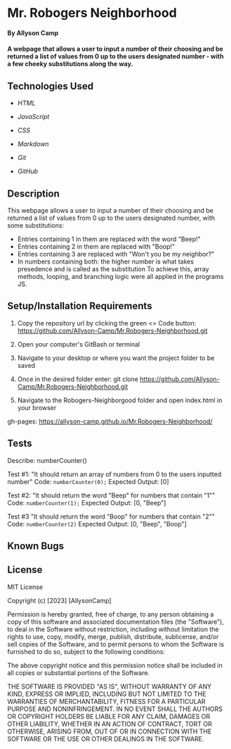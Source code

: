 # Mr. Robogers Neighborhood

#### By Allyson Camp

#### A webpage that allows a user to input a number of their choosing and be returned a list of values from 0 up to the users designated number - with a few cheeky substitutions along the way. 

## Technologies Used

-   _HTML_

-   _JavaScript_

-   _CSS_

-   _Markdown_

-   _Git_

-   _GitHub_

## Description
This webpage allows a user to input a number of their choosing and be returned a list of values from 0 up to the users designated number, with some substitutions:
  - Entries containing 1 in them are replaced with the word "Beep!"
  - Entries containing 2 in them are replaced with "Boop!"
  - Entries containing 3 are replaced with "Won't you be my neighbor?"
  - In numbers containing both: the higher number is what takes presedence and is called as the substitution
To achieve this, array methods, looping, and branching logic were all applied in the programs JS.

## Setup/Installation Requirements

1. Copy the repository url by clicking the green <> Code button: https://github.com/Allyson-Camp/Mr.Robogers-Neighborhood.git

2. Open your computer's GitBash or terminal

3. Navigate to your desktop or where you want the project folder to be saved

4. Once in the desired folder enter: git clone https://github.com/Allyson-Camp/Mr.Robogers-Neighborhood.git

5. Navigate to the Robogers-Neighborgood folder and open index.html in your browser

gh-pages: https://allyson-camp.github.io/Mr.Robogers-Neighborhood/

## Tests
Describe: numberCounter()

  Test #1: "It should return an array of numbers from 0 to the users inputted number"
  Code: ```numberCounter(0);```
  Expected Output: [0]

  Test #2: "It should return the word "Beep" for numbers that contain "1""
  Code: ```numberCounter(1);```
  Expected Output: [0, "Beep"]

  Test #3 "It should return the word "Boop" for numbers that contain "2""
  Code: ```numberCounter(2)```
  Expected Output: [0, "Beep", "Boop"]
  
## Known Bugs

## License

MIT License

Copyright (c) [2023] [AllysonCamp]

Permission is hereby granted, free of charge, to any person obtaining a copy
of this software and associated documentation files (the "Software"), to deal
in the Software without restriction, including without limitation the rights
to use, copy, modify, merge, publish, distribute, sublicense, and/or sell
copies of the Software, and to permit persons to whom the Software is
furnished to do so, subject to the following conditions:

The above copyright notice and this permission notice shall be included in all
copies or substantial portions of the Software.

THE SOFTWARE IS PROVIDED "AS IS", WITHOUT WARRANTY OF ANY KIND, EXPRESS OR
IMPLIED, INCLUDING BUT NOT LIMITED TO THE WARRANTIES OF MERCHANTABILITY,
FITNESS FOR A PARTICULAR PURPOSE AND NONINFRINGEMENT. IN NO EVENT SHALL THE
AUTHORS OR COPYRIGHT HOLDERS BE LIABLE FOR ANY CLAIM, DAMAGES OR OTHER
LIABILITY, WHETHER IN AN ACTION OF CONTRACT, TORT OR OTHERWISE, ARISING FROM,
OUT OF OR IN CONNECTION WITH THE SOFTWARE OR THE USE OR OTHER DEALINGS IN THE
SOFTWARE.